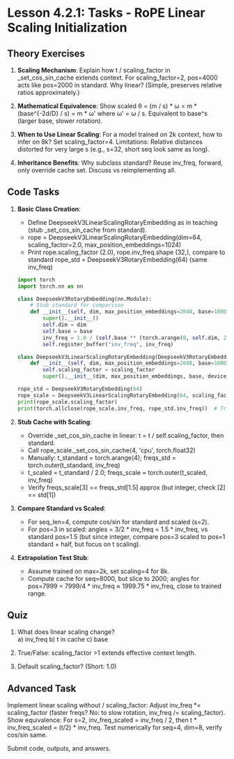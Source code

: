 # Lesson 4.2.1: Tasks - RoPE Linear Scaling Initialization

## Theory Exercises

1. **Scaling Mechanism**: Explain how t / scaling_factor in _set_cos_sin_cache extends context. For scaling_factor=2, pos=4000 acts like pos=2000 in standard. Why linear? (Simple, preserves relative ratios approximately.)

2. **Mathematical Equivalence**: Show scaled θ = (m / s) * ω = m * (base^{-2d/D} / s) = m * ω' where ω' = ω / s. Equivalent to base^s (larger base, slower rotation).

3. **When to Use Linear Scaling**: For a model trained on 2k context, how to infer on 8k? Set scaling_factor=4. Limitations: Relative distances distorted for very large s (e.g., s=32, short seq look same as long).

4. **Inheritance Benefits**: Why subclass standard? Reuse inv_freq, forward, only override cache set. Discuss vs reimplementing all.

## Code Tasks

1. **Basic Class Creation**:
   - Define DeepseekV3LinearScalingRotaryEmbedding as in teaching (stub _set_cos_sin_cache from standard).
   - rope = DeepseekV3LinearScalingRotaryEmbedding(dim=64, scaling_factor=2.0, max_position_embeddings=1024)
   - Print rope.scaling_factor (2.0), rope.inv_freq.shape (32,), compare to standard rope_std = DeepseekV3RotaryEmbedding(64) (same inv_freq)

   ```python
   import torch
   import torch.nn as nn

   class DeepseekV3RotaryEmbedding(nn.Module):
       # Stub standard for comparison
       def __init__(self, dim, max_position_embeddings=2048, base=10000, device=None):
           super().__init__()
           self.dim = dim
           self.base = base
           inv_freq = 1.0 / (self.base ** (torch.arange(0, self.dim, 2).float().to(device) / self.dim))
           self.register_buffer("inv_freq", inv_freq)

   class DeepseekV3LinearScalingRotaryEmbedding(DeepseekV3RotaryEmbedding):
       def __init__(self, dim, max_position_embeddings=2048, base=10000, device=None, scaling_factor=1.0):
           self.scaling_factor = scaling_factor
           super().__init__(dim, max_position_embeddings, base, device)

   rope_std = DeepseekV3RotaryEmbedding(64)
   rope_scale = DeepseekV3LinearScalingRotaryEmbedding(64, scaling_factor=2.0)
   print(rope_scale.scaling_factor)
   print(torch.allclose(rope_scale.inv_freq, rope_std.inv_freq))  # True
   ```

2. **Stub Cache with Scaling**:
   - Override _set_cos_sin_cache in linear: t = t / self.scaling_factor, then standard.
   - Call rope_scale._set_cos_sin_cache(4, 'cpu', torch.float32)
   - Manually: t_standard = torch.arange(4); freqs_std = torch.outer(t_standard, inv_freq)
   - t_scaled = t_standard / 2.0; freqs_scale = torch.outer(t_scaled, inv_freq)
   - Verify freqs_scale[3] == freqs_std[1.5] approx (but integer, check [2] == std[1])

3. **Compare Standard vs Scaled**:
   - For seq_len=4, compute cos/sin for standard and scaled (s=2).
   - For pos=3 in scaled: angles = 3/2 * inv_freq = 1.5 * inv_freq, vs standard pos=1.5 (but since integer, compare pos=3 scaled to pos=1 standard + half, but focus on t scaling).

4. **Extrapolation Test Stub**:
   - Assume trained on max=2k, set scaling=4 for 8k.
   - Compute cache for seq=8000, but slice to 2000; angles for pos=7999 = 7999/4 * inv_freq ≈ 1999.75 * inv_freq, close to trained range.

## Quiz

1. What does linear scaling change?  
   a) inv_freq b) t in cache c) base

2. True/False: scaling_factor >1 extends effective context length.

3. Default scaling_factor? (Short: 1.0)

## Advanced Task

Implement linear scaling without / scaling_factor: Adjust inv_freq *= scaling_factor (faster freqs? No: to slow rotation, inv_freq /= scaling_factor). Show equivalence: For s=2, inv_freq_scaled = inv_freq / 2, then t * inv_freq_scaled = (t/2) * inv_freq. Test numerically for seq=4, dim=8, verify cos/sin same.

Submit code, outputs, and answers.
